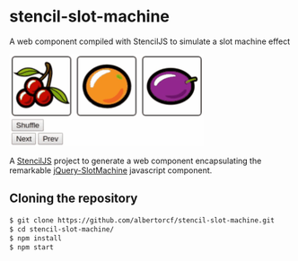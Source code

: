 # stencil-slot-machine

A web component compiled with StencilJS to simulate a slot machine effect

![slot-machine](./img/demo.gif)

A [StencilJS](https://stenciljs.com/) project to generate a web component encapsulating the remarkable [jQuery-SlotMachine](https://github.com/josex2r/jQuery-SlotMachine) javascript component. 

## Cloning the repository

```
$ git clone https://github.com/albertorcf/stencil-slot-machine.git
$ cd stencil-slot-machine/
$ npm install
$ npm start
``` 